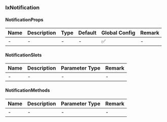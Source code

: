 
### IxNotification

#### NotificationProps

| Name | Description | Type | Default | Global Config | Remark |
| --- | --- | --- | --- | --- | --- |
| - | - | - | - | ✅ | - |

#### NotificationSlots

| Name | Description | Parameter Type | Remark |
| --- | --- | --- | --- |
| - | - | - | - |

#### NotificationMethods

| Name | Description | Parameter Type | Remark |
| --- | --- | --- | --- |
| - | - | - | - |
